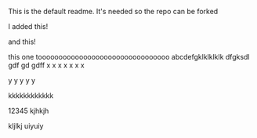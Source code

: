 This is the default readme. It's needed so the repo can be forked

I added this!

and this!

this one toooooooooooooooooooooooooooooooo
abcdefgklklklklk
dfgksdl
gdf
gd
gdff
x
x
x
x
x
x
x


y
y
y
y
y

kkkkkkkkkkkk

12345
kjhkjh





kljlkj
uiyuiy

